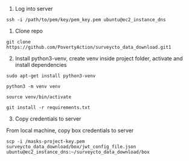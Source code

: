
1. Log into server

`ssh -i /path/to/pem/key/pem_key.pem ubuntu@ec2_instance_dns`

1. Clone repo

`git clone https://github.com/PovertyAction/surveycto_data_download.git1`

2. Install python3-venv, create venv inside project folder, activate and install dependencies

`sudo apt-get install python3-venv`

`python3 -m venv venv`

`source venv/bin/activate`

`git install -r requirements.txt`

3. Copy credentials to server

From local machine, copy box credentials to server

`scp -i /masks-project-key.pem surveycto_data_download/box/jwt_config_file.json ubuntu@ec2_instance_dns:~/surveycto_data_download/box`
